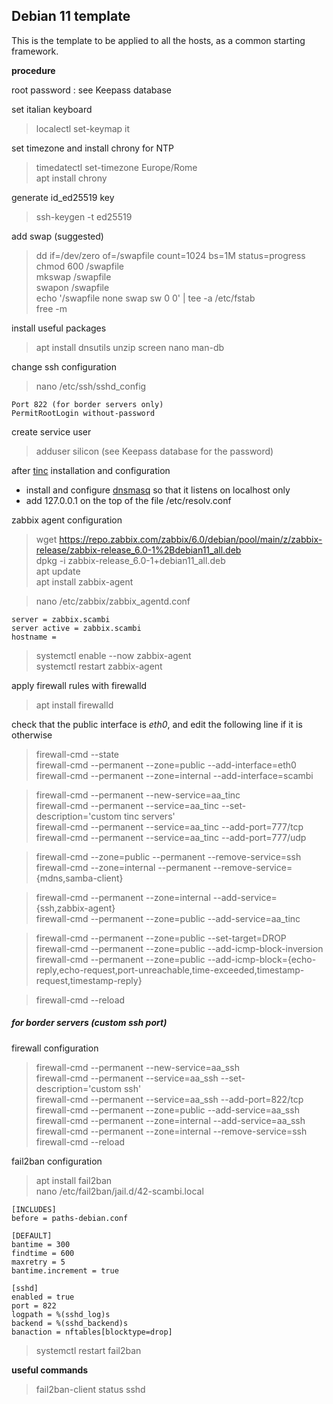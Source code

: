 ## Debian 11 template

This is the template to be applied to all the hosts, as a common starting framework.  

**procedure**

root password : see Keepass database  

set italian keyboard  
>localectl set-keymap it

set timezone and install chrony for NTP  
>timedatectl set-timezone Europe/Rome  
>apt install chrony

generate id_ed25519 key
>ssh-keygen -t ed25519

add swap (suggested)
>dd if=/dev/zero of=/swapfile count=1024 bs=1M status=progress  
>chmod 600 /swapfile  
>mkswap /swapfile  
>swapon /swapfile  
>echo '/swapfile   none    swap    sw    0   0' | tee -a /etc/fstab  
>free -m

install useful packages  
>apt install dnsutils unzip screen nano man-db

change ssh configuration  
>nano /etc/ssh/sshd_config

    Port 822 (for border servers only)
    PermitRootLogin without-password

create service user
>adduser silicon (see Keepass database for the password)


after [tinc](002-Tinc_VPN.md) installation and configuration  
- install and configure [dnsmasq](003-dnsmasq.md) so that it listens on localhost only  
- add 127.0.0.1 on the top of the file /etc/resolv.conf  

zabbix agent configuration  
>wget https://repo.zabbix.com/zabbix/6.0/debian/pool/main/z/zabbix-release/zabbix-release_6.0-1%2Bdebian11_all.deb  
>dpkg -i zabbix-release_6.0-1+debian11_all.deb  
>apt update  
>apt install zabbix-agent  

>nano /etc/zabbix/zabbix_agentd.conf

    server = zabbix.scambi  
    server active = zabbix.scambi  
    hostname =

>systemctl enable --now zabbix-agent  
>systemctl restart zabbix-agent  

apply firewall rules with firewalld  
>apt install firewalld

check that the public interface is *eth0*, and edit the following line if it is otherwise  

>firewall-cmd --state  
>firewall-cmd --permanent --zone=public --add-interface=eth0  
>firewall-cmd --permanent --zone=internal --add-interface=scambi  

>firewall-cmd --permanent --new-service=aa_tinc  
>firewall-cmd --permanent --service=aa_tinc --set-description='custom tinc servers'  
>firewall-cmd --permanent --service=aa_tinc --add-port=777/tcp  
>firewall-cmd --permanent --service=aa_tinc --add-port=777/udp  

>firewall-cmd --zone=public --permanent --remove-service=ssh  
>firewall-cmd --zone=internal --permanent --remove-service={mdns,samba-client}  

>firewall-cmd --permanent --zone=internal --add-service={ssh,zabbix-agent}  
>firewall-cmd --permanent --zone=public --add-service=aa_tinc  

>firewall-cmd --permanent --zone=public --set-target=DROP  
>firewall-cmd --permanent --zone=public --add-icmp-block-inversion  
>firewall-cmd --permanent --zone=public --add-icmp-block={echo-reply,echo-request,port-unreachable,time-exceeded,timestamp-request,timestamp-reply}  

>firewall-cmd --reload  


##### for border servers (custom ssh port)  
firewall configuration  
>firewall-cmd --permanent --new-service=aa_ssh  
>firewall-cmd --permanent --service=aa_ssh --set-description='custom ssh'  
>firewall-cmd --permanent --service=aa_ssh --add-port=822/tcp  
>firewall-cmd --permanent --zone=public --add-service=aa_ssh  
>firewall-cmd --permanent --zone=internal --add-service=aa_ssh  
>firewall-cmd --permanent --zone=internal --remove-service=ssh  
>firewall-cmd --reload  

fail2ban configuration  
>apt install fail2ban  
>nano /etc/fail2ban/jail.d/42-scambi.local  

    [INCLUDES]
    before = paths-debian.conf

    [DEFAULT]
    bantime = 300
    findtime = 600
    maxretry = 5
    bantime.increment = true

    [sshd]
    enabled = true
    port = 822
    logpath = %(sshd_log)s
    backend = %(sshd_backend)s
    banaction = nftables[blocktype=drop]

>systemctl restart fail2ban

**useful commands**  
>fail2ban-client status sshd
